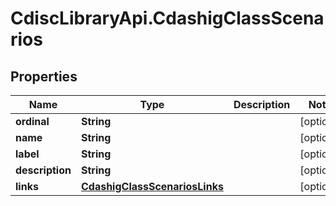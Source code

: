 # CdiscLibraryApi.CdashigClassScenarios

## Properties

Name | Type | Description | Notes
------------ | ------------- | ------------- | -------------
**ordinal** | **String** |  | [optional] 
**name** | **String** |  | [optional] 
**label** | **String** |  | [optional] 
**description** | **String** |  | [optional] 
**links** | [**CdashigClassScenariosLinks**](CdashigClassScenariosLinks.md) |  | [optional] 


